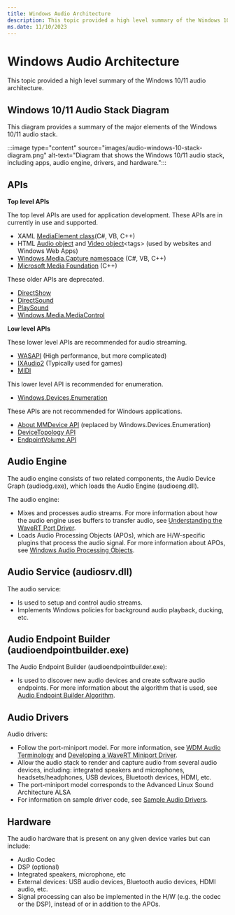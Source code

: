 ```yaml
---
title: Windows Audio Architecture
description: This topic provided a high level summary of the Windows 10/11 audio architecture.
ms.date: 11/10/2023
---
```


# Windows Audio Architecture

This topic provided a high level summary of the Windows 10/11 audio architecture.

## Windows 10/11 Audio Stack Diagram

This diagram provides a summary of the major elements of the Windows 10/11 audio stack.

:::image type="content" source="images/audio-windows-10-stack-diagram.png" alt-text="Diagram that shows the Windows 10/11 audio stack, including apps, audio engine, drivers, and hardware.":::

## APIs

**Top level APIs**

The top level APIs are used for application development. These APIs are in currently in use and supported.

- XAML [MediaElement class](/uwp/api/Windows.UI.Xaml.Controls.MediaElement)(C#, VB, C++)
- HTML [Audio object](https://developer.mozilla.org/en-US/docs/Web/HTML/Element/audio) and [Video object](https://developer.mozilla.org/en-US/docs/Web/API/HTMLVideoElement)&lt;tags&gt; (used by websites and Windows Web Apps)
- [Windows.Media.Capture namespace](/uwp/api/Windows.Media.Capture) (C#, VB, C++)
- [Microsoft Media Foundation](/windows/desktop/medfound/microsoft-media-foundation-sdk) (C++)

These older APIs are deprecated.

- [DirectShow](/windows/desktop/DirectShow/directshow)
- [DirectSound](/previous-versions/windows/desktop/ee416960(v=vs.85))
- [PlaySound](/previous-versions/dd743680(v=vs.85))
- [Windows.Media.MediaControl](/uwp/api/Windows.Media.MediaControl)

**Low level APIs**

These lower level APIs are recommended for audio streaming.

- [WASAPI](/windows/desktop/CoreAudio/wasapi) (High performance, but more complicated)
- [IXAudio2](/windows/win32/api/xaudio2/nn-xaudio2-ixaudio2) (Typically used for games)
- [MIDI](/windows/desktop/Multimedia/about-midi)

This lower level API is recommended for enumeration.

- [Windows.Devices.Enumeration](/uwp/api/Windows.Devices.Enumeration)

These APIs are not recommended for Windows applications.

- [About MMDevice API](/windows/desktop/CoreAudio/mmdevice-api) (replaced by Windows.Devices.Enumeration)
- [DeviceTopology API](/windows/desktop/CoreAudio/devicetopology-api)
- [EndpointVolume API](/windows/desktop/CoreAudio/endpointvolume-api)

## Audio Engine

The audio engine consists of two related components, the Audio Device Graph (audiodg.exe), which loads the Audio Engine (audioeng.dll).

The audio engine:

- Mixes and processes audio streams. For more information about how the audio engine uses buffers to transfer audio, see [Understanding the WaveRT Port Driver](understanding-the-wavert-port-driver.md).
- Loads Audio Processing Objects (APOs), which are H/W-specific plugins that process the audio signal. For more information about APOs, see [Windows Audio Processing Objects](windows-audio-processing-objects.md).

## Audio Service (audiosrv.dll)

The audio service:

- Is used to setup and control audio streams.
- Implements Windows policies for background audio playback, ducking, etc.

## Audio Endpoint Builder (audioendpointbuilder.exe)

The Audio Endpoint Builder (audioendpointbuilder.exe):

- Is used to discover new audio devices and create software audio endpoints. For more information about the algorithm that is used, see [Audio Endpoint Builder Algorithm](audio-endpoint-builder-algorithm.md).

## Audio Drivers

Audio drivers:

- Follow the port-miniport model. For more information, see [WDM Audio Terminology](wdm-audio-terminology.md) and [Developing a WaveRT Miniport Driver](developing-a-wavert-miniport-driver.md).
- Allow the audio stack to render and capture audio from several audio devices, including: integrated speakers and microphones, headsets/headphones, USB devices, Bluetooth devices, HDMI, etc.
- The port-miniport model corresponds to the Advanced Linux Sound Architecture  ALSA
- For information on sample driver code, see [Sample Audio Drivers](sample-audio-drivers.md).

## Hardware

The audio hardware that is present on any given device varies but can include:

- Audio Codec
- DSP (optional)
- Integrated speakers, microphone, etc
- External devices: USB audio devices, Bluetooth audio devices, HDMI audio, etc.
- Signal processing can also be implemented in the H/W (e.g. the codec or the DSP), instead of or in addition to the APOs.

